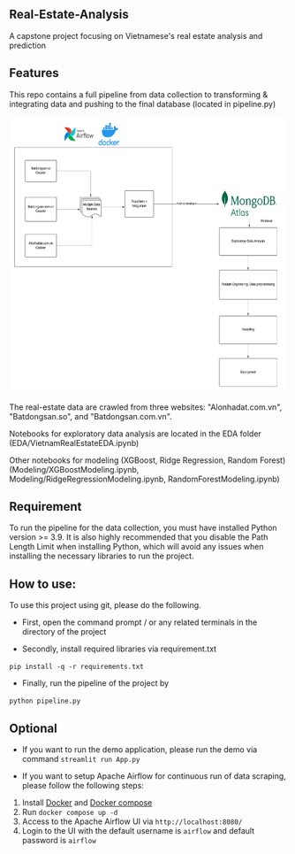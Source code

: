 ## Real-Estate-Analysis

A capstone project focusing on Vietnamese's real estate analysis and prediction 

## Features

This repo contains a full pipeline from data collection to transforming \& integrating data and pushing to the final database (located in pipeline.py)

<p align="center">
  <img src="Assets/pipeline.png" alt = "pipeline" title = "The outline of our group's data collecting process" width="625" height="500">
</p>

The real-estate data are crawled from three websites: "Alonhadat.com.vn", "Batdongsan.so", and "Batdongsan.com.vn".

Notebooks for exploratory data analysis are located in the EDA folder (EDA/VietnamRealEstateEDA.ipynb)

Other notebooks for modeling (XGBoost, Ridge Regression, Random Forest) (Modeling/XGBoostModeling.ipynb, Modeling/RidgeRegressionModeling.ipynb, RandomForestModeling.ipynb)

## Requirement

To run the pipeline for the data collection, you must have installed Python version >= 3.9. It is also highly recommended that you disable the Path Length Limit when installing Python, which will avoid any issues when installing the necessary libraries to run the project.

## How to use: 
To use this project using git, please do the following.
* First, open the command prompt / or any related terminals in the directory of the project

* Secondly, install required libraries via requirement.txt

```pip install -q -r requirements.txt```
* Finally, run the pipeline of the project by

```python pipeline.py```

## Optional

* If you want to run the demo application, please run the demo via command
```streamlit run App.py```

* If you want to setup Apache Airflow for continuous run of data scraping, please follow the following steps:

1. Install [Docker](https://docs.docker.com/engine/install/) and [Docker compose](https://docs.docker.com/compose/install/)
2. Run  ` docker compose up -d `
3. Access to the Apache Airflow UI via `http://localhost:8080/`
4. Login to the UI with the default username is `airflow` and default password is `airflow`
